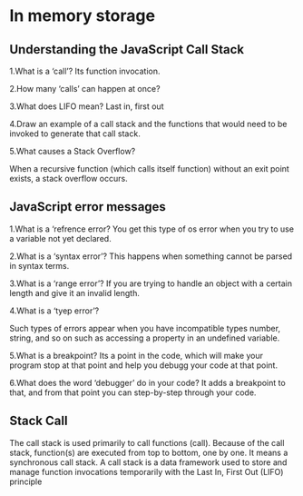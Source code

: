 # In memory storage
## Understanding the JavaScript Call Stack
1.What is a ‘call’? Its function invocation.

2.How many ‘calls’ can happen at once?

3.What does LIFO mean? Last in, first out

4.Draw an example of a call stack and the functions that would need to be invoked to generate that call stack.

5.What causes a Stack Overflow?

When a recursive function (which calls itself function) without an exit point exists, a stack overflow occurs.

## JavaScript error messages
1.What is a ‘refrence error? You get this type of os error when you try to use a variable not yet declared.

2.What is a ‘syntax error’? This happens when something cannot be parsed in syntax terms.

3.What is a ‘range error’? If you are trying to handle an object with a certain length and give it an invalid length.

4.What is a ‘tyep error’?

Such types of errors appear when you have incompatible types number, string, and so on such as accessing a property in an undefined variable.

5.What is a breakpoint? Its a point in the code, which will make your program stop at that point and help you debugg your code at that point.

6.What does the word ‘debugger’ do in your code? It adds a breakpoint to that, and from that point you can step-by-step through your code.

## Stack Call
The call stack is used primarily to call functions (call). Because of the call stack, function(s) are executed from top to bottom, one by one. It means a synchronous call stack. A call stack is a data framework used to store and manage function invocations temporarily with the Last In, First Out (LIFO) principle
